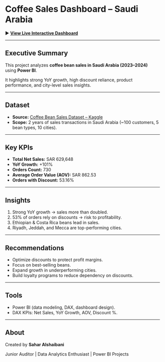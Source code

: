 # Coffee Sales Dashboard – Saudi Arabia 

▶️ [**View Live Interactive Dashboard**](https://saharalshaibani.github.io/coffee-sales-dashboard/)

---

## Executive Summary

This project analyzes **coffee bean sales in Saudi Arabia (2023–2024)** using **Power BI**.

It highlights strong YoY growth, high discount reliance, product performance, and city-level sales insights.

---

##  Dataset

- **Source:** [Coffee Bean Sales Dataset – Kaggle](https://www.kaggle.com/datasets/halaturkialotaibi/coffee-bean-sales-dataset)
- **Scope:** 2 years of sales transactions in Saudi Arabia (~100 customers, 5 bean types, 10 cities).

---

##  Key KPIs

- **Total Net Sales:** SAR 629,648
- **YoY Growth:** +101%
- **Orders Count:** 730
- **Average Order Value (AOV):** SAR 862.53
- **Orders with Discount:** 53.16%

---

## Insights

1. Strong YoY growth → sales more than doubled.
2. 53% of orders rely on discounts → risk to profitability.
3. Ethiopian & Costa Rica beans lead in sales.
4. Riyadh, Jeddah, and Mecca are top-performing cities.

---

## Recommendations

- Optimize discounts to protect profit margins.
- Focus on best-selling beans.
- Expand growth in underperforming cities.
- Build loyalty programs to reduce dependency on discounts.

---

##  Tools

- Power BI (data modeling, DAX, dashboard design).
- DAX KPIs: Net Sales, YoY Growth, AOV, Discount %.

---

##  About

Created by **Sahar Alshaibani**

Junior Auditor | Data Analytics Enthusiast | Power BI Projects
